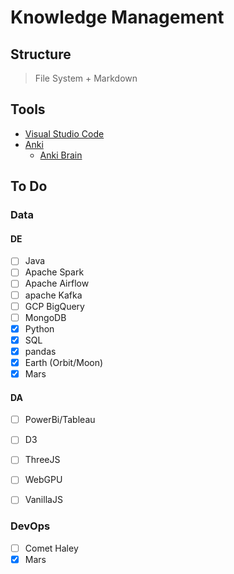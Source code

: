 # Knowledge Management



## Structure 
> File System + Markdown

## Tools
- [Visual Studio Code](https://code.visualstudio.com/)
- [Anki](https://apps.ankiweb.net)
  - [Anki Brain](https://ankiweb.net/shared/info/1915225457)


## To Do
### Data 
#### DE
- [ ] Java
- [ ] Apache Spark
- [ ] Apache Airflow
- [ ] apache Kafka 
- [ ] GCP BigQuery
- [ ] MongoDB
- [x] Python
- [x] SQL
- [x] pandas
- [x] Earth (Orbit/Moon)
- [x] Mars
#### DA
- [ ] PowerBi/Tableau
- [ ] D3
- [ ] ThreeJS
- [ ] WebGPU
- [ ] VanillaJS


### DevOps
- [ ] Comet Haley
- [x] Mars
